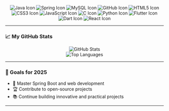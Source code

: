 <p align="center">
<img src="https://img.icons8.com/color/48/000000/java-coffee-cup-logo.png" alt="Java Icon" />
<img src="https://img.icons8.com/color/48/000000/spring-logo.png" alt="Spring Icon" />
<img src="https://img.icons8.com/ios-filled/50/4479A1/mysql-logo.png" alt="MySQL Icon" />
<img src="https://img.icons8.com/ios-filled/50/000000/github.png" alt="GitHub Icon" />
<img src="https://img.icons8.com/color/48/000000/html-5--v1.png" alt="HTML5 Icon" />
<img src="https://img.icons8.com/color/48/000000/css3.png" alt="CSS3 Icon" />
<img src="https://img.icons8.com/color/48/000000/javascript--v1.png" alt="JavaScript Icon" />
<img src="https://img.icons8.com/color/48/000000/c-programming.png" alt="C Icon" />
<img src="https://img.icons8.com/color/48/000000/python.png" alt="Python Icon" />
<img src="https://img.icons8.com/color/48/000000/flutter.png" alt="Flutter Icon" />
<img src="https://img.icons8.com/color/48/000000/dart.png" alt="Dart Icon" />
<img src="https://img.icons8.com/color/48/000000/react-native.png" alt="React Icon" />
</p>

---

### 📈 My GitHub Stats

<p align="center">
<img src="https://github-readme-stats.vercel.app/api?username=kalush666&show_icons=true&theme=radical" alt="GitHub Stats" />
<br>
<img src="https://github-readme-stats.vercel.app/api/top-langs/?username=kalush666&layout=compact&theme=radical" alt="Top Languages" />
</p>

---

### 🌟 Goals for 2025

- 🚀 Master Spring Boot and web development  
- 🏆 Contribute to open-source projects  
- 📚 Continue building innovative and practical projects  

---

